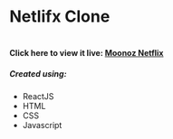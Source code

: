 <h1>Netlifx Clone <h1>
  <h4>Click here to view it live: <a href="https://netflix-clone-8caf8.web.app/">Moonoz Netflix</a></h4>
  <h5>Created using: </h5>
  <ul>
    <li>ReactJS</li>
    <li>HTML</li>
    <li>CSS</li>
    <li>Javascript</li>
  </ul>
  
